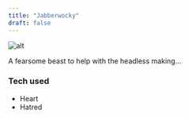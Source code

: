 ```yaml
---
title: "Jabberwocky"
draft: false
---
```


![alt](/jw.png)

A fearsome beast to help with the headless making...

### Tech used

* Heart
* Hatred
